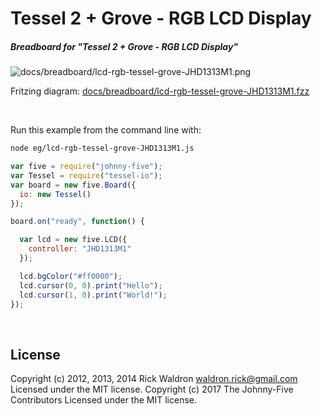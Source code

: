 <!--remove-start-->

# Tessel 2 + Grove - RGB LCD Display

<!--remove-end-->






##### Breadboard for "Tessel 2 + Grove - RGB LCD Display"



![docs/breadboard/lcd-rgb-tessel-grove-JHD1313M1.png](breadboard/lcd-rgb-tessel-grove-JHD1313M1.png)<br>

Fritzing diagram: [docs/breadboard/lcd-rgb-tessel-grove-JHD1313M1.fzz](breadboard/lcd-rgb-tessel-grove-JHD1313M1.fzz)

&nbsp;




Run this example from the command line with:
```bash
node eg/lcd-rgb-tessel-grove-JHD1313M1.js
```


```javascript
var five = require("johnny-five");
var Tessel = require("tessel-io");
var board = new five.Board({
  io: new Tessel()
});

board.on("ready", function() {

  var lcd = new five.LCD({
    controller: "JHD1313M1"
  });

  lcd.bgColor("#ff0000");
  lcd.cursor(0, 0).print("Hello");
  lcd.cursor(1, 0).print("World!");
});

```








&nbsp;

<!--remove-start-->

## License
Copyright (c) 2012, 2013, 2014 Rick Waldron <waldron.rick@gmail.com>
Licensed under the MIT license.
Copyright (c) 2017 The Johnny-Five Contributors
Licensed under the MIT license.

<!--remove-end-->
